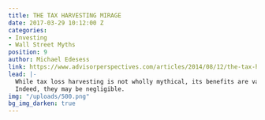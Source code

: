 ```yaml
---
title: THE TAX HARVESTING MIRAGE
date: 2017-03-29 10:12:00 Z
categories:
- Investing
- Wall Street Myths
position: 9
author: Michael Edesess
link: https://www.advisorperspectives.com/articles/2014/08/12/the-tax-harvesting-mirage
lead: |-
  While tax loss harvesting is not wholly mythical, its benefits are vastly overstated.
  Indeed, they may be negligible.
img: "/uploads/500.png"
bg_img_darken: true
---
```


